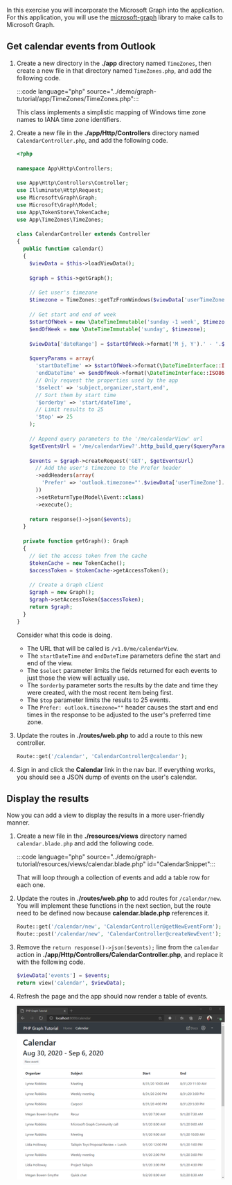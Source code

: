 <!-- markdownlint-disable MD002 MD041 -->

In this exercise you will incorporate the Microsoft Graph into the application. For this application, you will use the [microsoft-graph](https://github.com/microsoftgraph/msgraph-sdk-php) library to make calls to Microsoft Graph.

## Get calendar events from Outlook

1. Create a new directory in the **./app** directory named `TimeZones`, then create a new file in that directory named `TimeZones.php`, and add the following code.

    :::code language="php" source="../demo/graph-tutorial/app/TimeZones/TimeZones.php":::

    This class implements a simplistic mapping of Windows time zone names to IANA time zone identifiers.

1. Create a new file in the **./app/Http/Controllers** directory named `CalendarController.php`, and add the following code.

    ```php
    <?php

    namespace App\Http\Controllers;

    use App\Http\Controllers\Controller;
    use Illuminate\Http\Request;
    use Microsoft\Graph\Graph;
    use Microsoft\Graph\Model;
    use App\TokenStore\TokenCache;
    use App\TimeZones\TimeZones;

    class CalendarController extends Controller
    {
      public function calendar()
      {
        $viewData = $this->loadViewData();

        $graph = $this->getGraph();

        // Get user's timezone
        $timezone = TimeZones::getTzFromWindows($viewData['userTimeZone']);

        // Get start and end of week
        $startOfWeek = new \DateTimeImmutable('sunday -1 week', $timezone);
        $endOfWeek = new \DateTimeImmutable('sunday', $timezone);

        $viewData['dateRange'] = $startOfWeek->format('M j, Y').' - '.$endOfWeek->format('M j, Y');

        $queryParams = array(
          'startDateTime' => $startOfWeek->format(\DateTimeInterface::ISO8601),
          'endDateTime' => $endOfWeek->format(\DateTimeInterface::ISO8601),
          // Only request the properties used by the app
          '$select' => 'subject,organizer,start,end',
          // Sort them by start time
          '$orderby' => 'start/dateTime',
          // Limit results to 25
          '$top' => 25
        );

        // Append query parameters to the '/me/calendarView' url
        $getEventsUrl = '/me/calendarView?'.http_build_query($queryParams);

        $events = $graph->createRequest('GET', $getEventsUrl)
          // Add the user's timezone to the Prefer header
          ->addHeaders(array(
            'Prefer' => 'outlook.timezone="'.$viewData['userTimeZone'].'"'
          ))
          ->setReturnType(Model\Event::class)
          ->execute();

        return response()->json($events);
      }

      private function getGraph(): Graph
      {
        // Get the access token from the cache
        $tokenCache = new TokenCache();
        $accessToken = $tokenCache->getAccessToken();

        // Create a Graph client
        $graph = new Graph();
        $graph->setAccessToken($accessToken);
        return $graph;
      }
    }
    ```

    Consider what this code is doing.

    - The URL that will be called is `/v1.0/me/calendarView`.
    - The `startDateTime` and `endDateTime` parameters define the start and end of the view.
    - The `$select` parameter limits the fields returned for each events to just those the view will actually use.
    - The `$orderby` parameter sorts the results by the date and time they were created, with the most recent item being first.
    - The `$top` parameter limits the results to 25 events.
    - The `Prefer: outlook.timezone=""` header causes the start and end times in the response to be adjusted to the user's preferred time zone.

1. Update the routes in **./routes/web.php** to add a route to this new controller.

    ```php
    Route::get('/calendar', 'CalendarController@calendar');
    ```

1. Sign in and click the **Calendar** link in the nav bar. If everything works, you should see a JSON dump of events on the user's calendar.

## Display the results

Now you can add a view to display the results in a more user-friendly manner.

1. Create a new file in the **./resources/views** directory named `calendar.blade.php` and add the following code.

    :::code language="php" source="../demo/graph-tutorial/resources/views/calendar.blade.php" id="CalendarSnippet":::

    That will loop through a collection of events and add a table row for each one.

1. Update the routes in **./routes/web.php** to add routes for `/calendar/new`. You will implement these functions in the next section, but the route need to be defined now because **calendar.blade.php** references it.

    ```php
    Route::get('/calendar/new', 'CalendarController@getNewEventForm');
    Route::post('/calendar/new', 'CalendarController@createNewEvent');
    ```

1. Remove the `return response()->json($events);` line from the `calendar` action in **./app/Http/Controllers/CalendarController.php**, and replace it with the following code.

    ```php
    $viewData['events'] = $events;
    return view('calendar', $viewData);
    ```

1. Refresh the page and the app should now render a table of events.

    ![A screenshot of the table of events](./images/add-msgraph-01.png)
